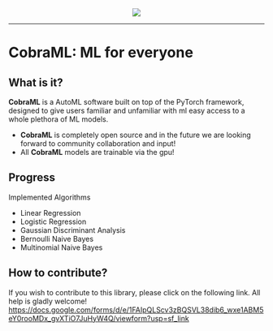 <div align="center">
  <img src="https://user-images.githubusercontent.com/62492215/126851104-512dc9ec-6e6b-4ef3-91d5-df2eb339af75.png"><br>
</div>

____

# CobraML: ML for everyone
## What is it?

**CobraML** is a AutoML software built on top of the PyTorch framework, 
designed to give users familiar and unfamiliar with ml easy access 
to a whole plethora of ML models. 
  
- **CobraML** is completely open source and in the future we are looking 
forward to community collaboration and input!
- All **CobraML** models are trainable via the gpu!


## Progress

Implemented Algorithms
- Linear Regression
- Logistic Regression
- Gaussian Discriminant Analysis
- Bernoulli Naive Bayes
- Multinomial Naive Bayes

## How to contribute?
If you wish to contribute to this library, please click on the following link. 
All help is gladly welcome! https://docs.google.com/forms/d/e/1FAIpQLScv3zBQSVL38dib6_wxe1ABM5eY0rooMDx_gvXTiO7JuHyW4Q/viewform?usp=sf_link



